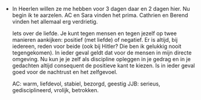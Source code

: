- In Heerlen willen ze me hebben voor 3 dagen daar en 2 dagen hier. Nu begin ik te aarzelen. AC en Sara vinden het prima. Cathrien en Berend vinden het allemaal erg verdrietig.
  
  Iets over de liefde. Je kunt tegen mensen en tegen jezelf op twee manieren aankijken: positief (met liefde) of negatief. Er is altijd, bij iedereen, reden voor beide (ook bij Hitler? Die ben ik gelukkig nooit tegengekomen). In ieder geval geldt dat voor de mensen in mijn directe omgeving. Nu kun je je zelf als discipline opleggen in je gedrag en in je gedachten altijd consequent de positieve kant te kiezen. Is in ieder geval goed voor de nachtrust en het zelfgevoel.
  
  AC: warm, liefdevol, stabiel, bezorgd, geestig
  JJB: serieus, gedisciplineerd, vrolijk, betrokken.